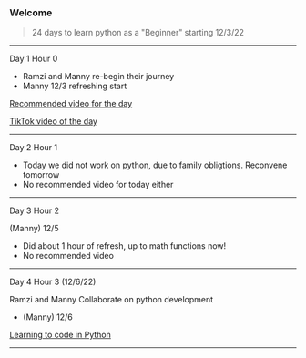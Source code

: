### Welcome 

> 24 days to learn python as a "Beginner" starting 12/3/22
---
Day 1 Hour 0

* Ramzi and Manny re-begin their journey
* Manny 12/3 refreshing start

[Recommended video for the day](https://www.youtube.com/watch?v=azcrPFhaY9k "Click the link NOW!!!!!!")

[TikTok video of the day](https://www.tiktok.com/t/ZTR45P62F/ "Watch by 10:00pm!!")


---

Day 2 Hour 1

* Today we did not work on python, due to family obligtions. Reconvene tomorrow 
* No recommended video for today either

---

Day 3 Hour 2

(Manny) 12/5
* Did about 1 hour of refresh, up to math functions now!
* No recommended video

---

Day 4 Hour 3 (12/6/22)

 Ramzi and Manny Collaborate on python development
* (Manny) 12/6

[Learning to code in Python ](https://www.youtube.com/watch?v=IUZTbEaDo0U "This is inspirational")


---
